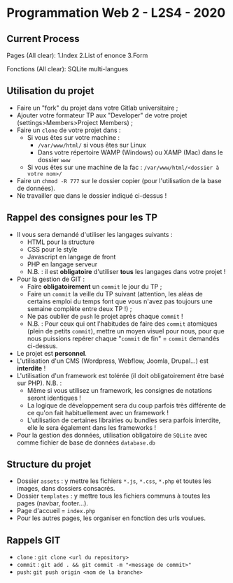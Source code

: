 # Programmation Web 2 - L2S4 - 2020

## Current Process

Pages (All clear):
1.Index
2.List of enonce
3.Form

Fonctions (All clear):
SQLite
multi-langues


## Utilisation du projet

* Faire un "fork" du projet dans votre Gitlab universitaire ;
* Ajouter votre formateur TP aux "Developer" de votre projet (settings>Members>Project Members) ;
* Faire un `clone` de votre projet dans :
    * Si vous êtes sur votre machine :
        * `/var/www/html/` si vous êtes sur Linux
        * Dans votre répertoire WAMP (Windows) ou XAMP (Mac) dans le dossier `www`
    * Si vous êtes sur une machine de la fac : `/var/www/html/<dossier à votre nom>/`
* Faire un `chmod -R 777` sur le dossier copier (pour l'utilisation de la base de données).
* Ne travailler que dans le dossier indiqué ci-dessus !

## Rappel des consignes pour les TP

* Il vous sera demandé d'utiliser les langages suivants :
    * HTML pour la structure
    * CSS pour le style
    * Javascript en langage de front
    * PHP en langage serveur
    * N.B. : il est **obligatoire** d'utiliser **tous** les langages dans votre projet !
* Pour la gestion de GIT :
    * Faire **obligatoirement** un `commit` le jour du TP ;
    * Faire un `commit` la veille du TP suivant (attention, les aléas de certains emploi du temps font que vous n'avez pas toujours une semaine complète entre deux TP !) ;
    * Ne pas oublier de `push` le projet après chaque `commit` !
    * N.B. : Pour ceux qui ont l'habitudes de faire des `commit` atomiques (plein de petits `commit`), mettre un moyen visuel pour nous, pour que nous puissions repérer chaque "`commit` de fin" = `commit` demandés ci-dessus. 
* Le projet est **personnel**.
* L'utilisation d'un CMS (Wordpress, Webflow, Joomla, Drupal...) est **interdite** !
* L'utilisation d'un framework est tolérée (il doit obligatoirement être basé sur PHP). N.B. :
    * Même si vous utilisez un framework, les consignes de notations seront identiques !
    * La logique de développement sera du coup parfois très différente de ce qu'on fait habituellement avec un framework !
    * L'utilisation de certaines librairies ou bundles sera parfois interdite, elle le sera également dans les frameworks !
* Pour la gestion des données, utilisation obligatoire de `SQLite` avec comme fichier de base de données `database.db` 

## Structure du projet

* Dossier `assets` : y mettre les fichiers `*.js`, `*.css`, `*.php` et toutes les images, dans dossiers consacrés.
* Dossier `templates` : y mettre tous les fichiers communs à toutes les pages (navbar, footer...).
* Page d'accueil = `index.php`
* Pour les autres pages, les organiser en fonction des urls voulues.

## Rappels GIT

* `clone` : `git clone <url du repository>`
* `commit` : `git add . && git commit -m "<message de commit>"`
* `push`: `git push origin <nom de la branche>`
